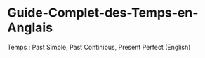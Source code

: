 # Guide-Complet-des-Temps-en-Anglais
Temps : Past Simple, Past Continious, Present Perfect (English)
